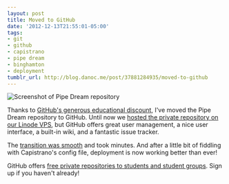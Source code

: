 ```yaml
---
layout: post
title: Moved to GitHub
date: '2012-12-13T21:55:01-05:00'
tags:
- git
- github
- capistrano
- pipe dream
- binghamton
- deployment
tumblr_url: http://blog.danoc.me/post/37881284935/moved-to-github
---
```


![Screenshot of Pipe Dream repository](/public/img/posts/pipe-dream-repository.png)


Thanks to [GitHub's generous educational discount](https://github.com/edu), I've moved the Pipe Dream repository to GitHub. Until now we [hosted the private repository on our Linode VPS](http://blog.danoc.me/2012/11/25/pipe-dream-server.html), but GitHub offers great user management, a nice user interface, a built-in wiki, and a fantastic issue tracker.

The [transition was smooth](http://kovshenin.com/2011/transfer-your-existing-git-repository-to-github/) and took minutes. And after a little bit of fiddling with Capistrano's config file, deployment is now working better than ever!

GitHub offers [free private repositories to students and student groups](https://github.com/edu). Sign up if you haven't already!
